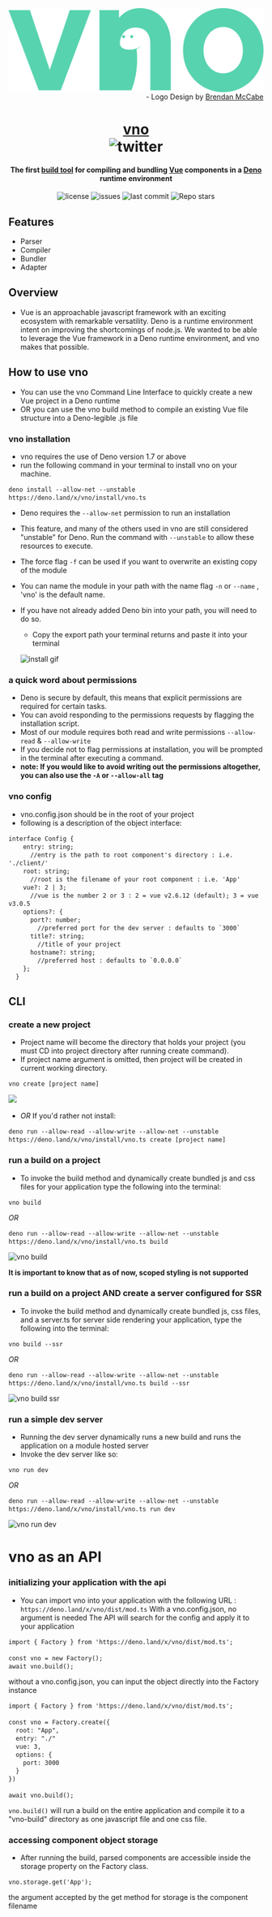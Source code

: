 <img src="./assets/vnologo.svg"
     alt="vno logo"
     style="float: left; margin-right: 10px;" />

<p align='right'> - Logo Design by <a href='https://www.behance.net/bmccabe'>Brendan McCabe</a></p>
<h1 align="center">
	<a href='https://www.vno.land'>vno</a> <br/>
	<img alt="twitter" src="https://img.shields.io/twitter/follow/vno_land?label=%40vno_land&logoColor=%2357d3af&style=social"></h1>
	<h4 align='center'> The first <a href='https://deno.land/x/vno'>build tool</a> for compiling and bundling <a href='https://github.com/vuejs'>Vue</a> components in a <a href='https://github.com/denoland'>Deno</a> runtime environment</h4>

<p align="center">
  <img alt="license" src="https://img.shields.io/github/license/oslabs-beta/vno?color=%2357d3af">
  <img alt="issues" src="https://img.shields.io/github/issues-raw/oslabs-beta/vno?color=yellow">
  <img alt="last commit" src="https://img.shields.io/github/last-commit/oslabs-beta/vno?color=%2357d3af">
  <img alt="Repo stars" src="https://img.shields.io/github/stars/oslabs-beta/vno?logoColor=%2334495e&style=social">
</p>

## Features

- Parser
- Compiler
- Bundler
- Adapter

## Overview

- Vue is an approachable javascript framework with an exciting ecosystem with
  remarkable versatility. Deno is a runtime environment intent on improving the
  shortcomings of node.js. We wanted to be able to leverage the Vue framework in
  a Deno runtime environment, and vno makes that possible.

## How to use vno

- You can use the vno Command Line Interface to quickly create a new Vue project
  in a Deno runtime
- OR you can use the vno build method to compile an existing Vue file structure
  into a Deno-legible .js file

### vno installation

- vno requires the use of Deno version 1.7 or above
- run the following command in your terminal to install vno on your machine.

```
deno install --allow-net --unstable https://deno.land/x/vno/install/vno.ts
```

- Deno requires the `--allow-net` permission to run an installation
- This feature, and many of the others used in vno are still considered
  "unstable" for Deno. Run the command with `--unstable` to allow these
  resources to execute.
- The force flag `-f` can be used if you want to overwrite an existing copy of
  the module
- You can name the module in your path with the name flag `-n` or `--name` ,
  'vno' is the default name.
- If you have not already added Deno bin into your path, you will need to do so.

  - Copy the export path your terminal returns and paste it into your terminal

  ![install gif](https://media.giphy.com/media/LVokebNuReGJuwU13R/giphy.gif)

### a quick word about permissions

- Deno is secure by default, this means that explicit permissions are required
  for certain tasks.
- You can avoid responding to the permissions requests by flagging the
  installation script.
- Most of our module requires both read and write permissions `--allow-read` &
  `--allow-write`
- If you decide not to flag permissions at installation, you will be prompted in
  the terminal after executing a command.
- **note: If you would like to avoid writing out the permissions altogether, you
  can also use the `-A` or `--allow-all` tag**

### vno config

- vno.config.json should be in the root of your project
- following is a description of the object interface:

```
interface Config {
    entry: string;
      //entry is the path to root component's directory : i.e. './client/'
    root: string;
      //root is the filename of your root component : i.e. 'App'
    vue?: 2 | 3;
      //vue is the number 2 or 3 : 2 = vue v2.6.12 (default); 3 = vue v3.0.5 
    options?: {
      port?: number;
        //preferred port for the dev server : defaults to `3000`
      title?: string;
        //title of your project
      hostname?: string;
        //preferred host : defaults to `0.0.0.0`
    };
  }
```

## CLI

### create a new project

- Project name will become the directory that holds your project (you must CD
  into project directory after running create command).
- If project name argument is omitted, then project will be created in current
  working directory.

```
vno create [project name]
```

![](https://i.ibb.co/Fw5Sp7n/vno-create.gif)

- _OR_ If you'd rather not install:

```
deno run --allow-read --allow-write --allow-net --unstable https://deno.land/x/vno/install/vno.ts create [project name]
```

### run a build on a project

- To invoke the build method and dynamically create bundled js and css files for
  your application type the following into the terminal:

```
vno build
```

_OR_

```
deno run --allow-read --allow-write --allow-net --unstable https://deno.land/x/vno/install/vno.ts build
```

![vno build](https://i.ibb.co/jgRFXvc/vno-build.gif)

**It is important to know that as of now, scoped styling is not supported**

### run a build on a project AND create a server configured for SSR

- To invoke the build method and dynamically create bundled js, css files, and a server.ts for server side rendering your application, type the following into the terminal:

```
vno build --ssr
```
_OR_

```
deno run --allow-read --allow-write --allow-net --unstable https://deno.land/x/vno/install/vno.ts build --ssr
```

![vno build ssr](https://i.ibb.co/gtFZPYh/vno-build-ssr.gif)

### run a simple dev server

- Running the dev server dynamically runs a new build and runs the application
  on a module hosted server
- Invoke the dev server like so:

```
vno run dev
```

_OR_

```
deno run --allow-read --allow-write --allow-net --unstable https://deno.land/x/vno/install/vno.ts run dev
```

![vno run dev](https://i.ibb.co/RckD0Tm/vno-run-dev.gif)

# vno as an API

### initializing your application with the api

- You can import vno into your application with the following URL :
  `https://deno.land/x/vno/dist/mod.ts` With a vno.config.json, no argument is
  needed The API will search for the config and apply it to your application

```
import { Factory } from 'https://deno.land/x/vno/dist/mod.ts';

const vno = new Factory();
await vno.build();
```

without a vno.config.json, you can input the object directly into the Factory
instance

```
import { Factory } from 'https://deno.land/x/vno/dist/mod.ts';

const vno = Factory.create({
  root: "App",
  entry: "./"
  vue: 3,
  options: {
    port: 3000
  }
})

await vno.build();
```

`vno.build()` will run a build on the entire application and compile it to a
"vno-build" directory as one javascript file and one css file.

### accessing component object storage

- After running the build, parsed components are accessible inside the storage
  property on the Factory class.

```
vno.storage.get('App');
```

the argument accepted by the get method for storage is the component filename
